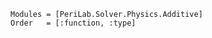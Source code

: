 <!--
SPDX-FileCopyrightText: 2023 Christian Willberg <christian.willberg@dlr.de>, Jan-Timo Hesse <jan-timo.hesse@dlr.de>

SPDX-License-Identifier: BSD-3-Clause
-->

```@autodocs
Modules = [PeriLab.Solver.Physics.Additive]
Order   = [:function, :type]
```

```@bibliography
```